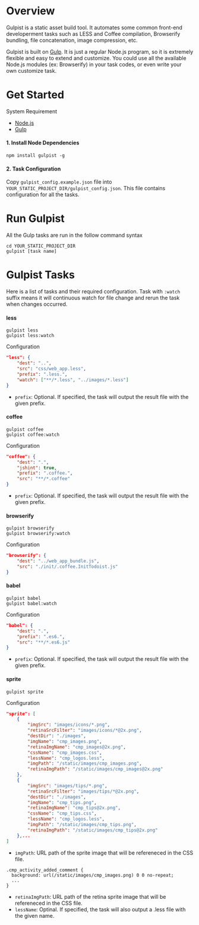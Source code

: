 # Overview 

Gulpist is a static asset build tool. It automates some common front-end developerment tasks such as LESS and Coffee compilation, Browserify bundling, file concatenation, image compression, etc. 

Gulpist is built on [Gulp](https://github.com/gulpjs/gulp/blob/master/docs/getting-started.md). It is just a regular Node.js program, so it is extremely flexible and easy to extend and customize. You could use all the available Node.js modules (ex: Browserify) in your task codes, or even write your own customize task.


# Get Started

System Requirement 

- [Node.js](https://nodejs.org/)
- [Gulp](https://github.com/gulpjs/gulp/blob/master/docs/getting-started.md)

#### 1. Install Node Dependencies

```
npm install gulpist -g
```

#### 2. Task Configuration

Copy `gulpist_config.example.json` file into `YOUR_STATIC_PROJECT_DIR/gulpist_config.json`. This file contains configuration for all the tasks.


# Run Gulpist

All the Gulp tasks are run in the follow command syntax

```
cd YOUR_STATIC_PROJECT_DIR
gulpist [task name]
```


# Gulpist Tasks

Here is a list of tasks and their required configuration. Task with `:watch` suffix means it will continuous
watch for file change and rerun the task when changes occurred.


#### less

```
gulpist less
gulpist less:watch
```

Configuration

```json
"less": {
    "dest": "..",
    "src": "css/web_app.less",
    "prefix": ".less.",
    "watch": ["**/*.less", "../images/*.less"]
}
```

- `prefix`: Optional. If specified, the task will output the result file with the given prefix.



#### coffee

```
gulpist coffee
gulpist coffee:watch
```

Configuration

```json
"coffee": {
    "dest": ".",
    "jshint": true,
    "prefix": ".coffee.",
    "src": "**/*.coffee"
}
```

- `prefix`: Optional. If specified, the task will output the result file with the given prefix.


#### browserify

```
gulpist browserify
gulpist browserify:watch
```

Configuration

```json
"browserify": {
    "dest": "../web_app_bundle.js",
    "src": "./init/.coffee.InitTodoist.js"
}
```


#### babel

```
gulpist babel
gulpist babel:watch
```

Configuration

```json
"babel": {
    "dest": ".",
    "prefix": ".es6.",
    "src": "**/*.es6.js"
}
```

- `prefix`: Optional. If specified, the task will output the result file with the given prefix.



#### sprite

```
gulpist sprite
```

Configuration

```json
"sprite": [
    {
        "imgSrc": "images/icons/*.png",
        "retinaSrcFilter": "images/icons/*@2x.png",
        "destDir": "./images",
        "imgName": "cmp_images.png",
        "retinaImgName": "cmp_images@2x.png",
        "cssName": "cmp_images.css",
        "lessName": "cmp_logos.less",
        "imgPath": "/static/images/cmp_images.png",
        "retinaImgPath": "/static/images/cmp_images@2x.png"
    },
    {
        "imgSrc": "images/tips/*.png",
        "retinaSrcFilter": "images/tips/*@2x.png",
        "destDir": "./images",
        "imgName": "cmp_tips.png",
        "retinaImgName": "cmp_tips@2x.png",
        "cssName": "cmp_tips.css",
        "lessName": "cmp_logos.less",
        "imgPath": "/static/images/cmp_tips.png",
        "retinaImgPath": "/static/images/cmp_tips@2x.png"
    },...
]
```


- `imgPath`: URL path of the sprite image that will be refereneced in the CSS file.

```
.cmp_activity_added_comment {
  background: url(/static/images/cmp_images.png) 0 0 no-repeat;
  ...
}
```
- `retinaImgPath`: URL path of the retina sprite image that will be refereneced in the CSS file.
- `lessName`: Optinal. If specified, the task will also output a .less file with the given name.


